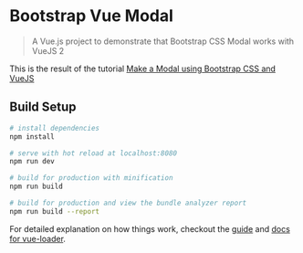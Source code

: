 # Bootstrap Vue Modal

> A Vue.js project to demonstrate that Bootstrap CSS Modal works with VueJS 2

This is the result of the tutorial [Make a Modal using Bootstrap CSS and VueJS](http://junerockwell.com/how-to-make-simple-basic-modal-using-bootstrap-css-vuejs-2/)

## Build Setup

``` bash
# install dependencies
npm install

# serve with hot reload at localhost:8080
npm run dev

# build for production with minification
npm run build

# build for production and view the bundle analyzer report
npm run build --report
```

For detailed explanation on how things work, checkout the [guide](http://vuejs-templates.github.io/webpack/) and [docs for vue-loader](http://vuejs.github.io/vue-loader).
